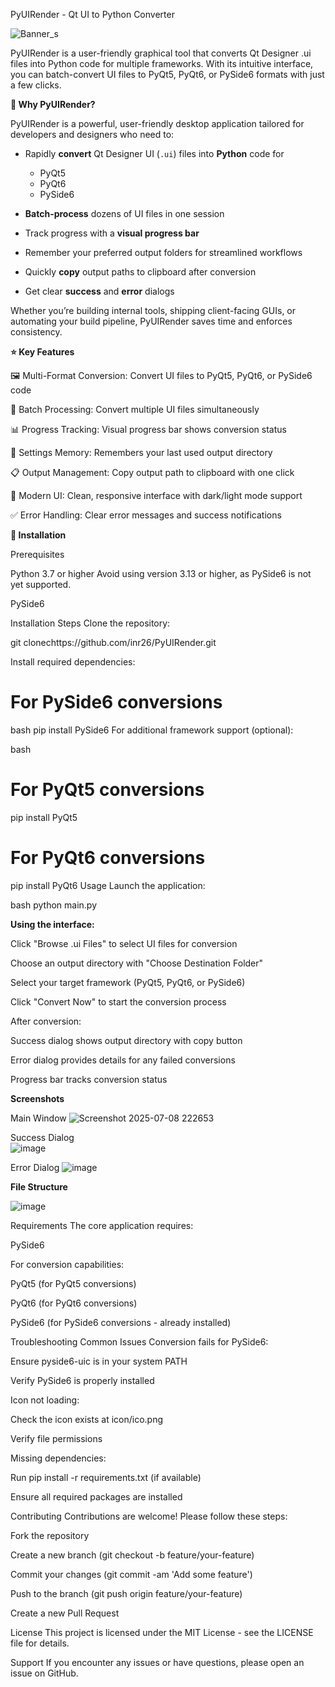 PyUIRender - Qt UI to Python Converter

![Banner_s](https://github.com/user-attachments/assets/99f7d9c6-696d-44ee-8c05-e201b9819de3)




PyUIRender is a user-friendly graphical tool that converts Qt Designer .ui files into Python code for multiple frameworks. With its intuitive interface, you can batch-convert UI files to PyQt5, PyQt6, or PySide6 formats with just a few clicks.



**🚀 Why PyUIRender?**

PyUIRender is a powerful, user-friendly desktop application tailored for developers and designers who need to:

- Rapidly **convert** Qt Designer UI (`.ui`) files into **Python** code for  
  - PyQt5  
  - PyQt6  
  - PySide6  

- **Batch-process** dozens of UI files in one session  
- Track progress with a **visual progress bar**  
- Remember your preferred output folders for streamlined workflows  
- Quickly **copy** output paths to clipboard after conversion  
- Get clear **success** and **error** dialogs  

Whether you’re building internal tools, shipping client-facing GUIs, or automating your build pipeline, PyUIRender saves time and enforces consistency.


**⭐ Key Features**

🖼️ Multi-Format Conversion: Convert UI files to PyQt5, PyQt6, or PySide6 code

📁 Batch Processing: Convert multiple UI files simultaneously

📊 Progress Tracking: Visual progress bar shows conversion status

💾 Settings Memory: Remembers your last used output directory

📋 Output Management: Copy output path to clipboard with one click

🎨 Modern UI: Clean, responsive interface with dark/light mode support

✅ Error Handling: Clear error messages and success notifications


**🎯 Installation**

Prerequisites

Python 3.7 or higher
Avoid using version 3.13 or higher, as PySide6 is not yet supported.

PySide6

Installation Steps
Clone the repository:

git clonechttps://github.com/inr26/PyUIRender.git


Install required dependencies:

# For PySide6 conversions
bash
pip install PySide6
For additional framework support (optional):

bash
# For PyQt5 conversions
pip install PyQt5

# For PyQt6 conversions
pip install PyQt6
Usage
Launch the application:

bash
python main.py


**Using the interface:**

Click "Browse .ui Files" to select UI files for conversion

Choose an output directory with "Choose Destination Folder"

Select your target framework (PyQt5, PyQt6, or PySide6)

Click "Convert Now" to start the conversion process

After conversion:

Success dialog shows output directory with copy button

Error dialog provides details for any failed conversions

Progress bar tracks conversion status


**Screenshots**

Main Window	
![Screenshot 2025-07-08 222653](https://github.com/user-attachments/assets/37a95164-c079-44b9-95c5-276d9a70819d)

Success Dialog	
![image](https://github.com/user-attachments/assets/6faa2689-f15e-44e1-8af6-fae3595a4991)

Error Dialog
![image](https://github.com/user-attachments/assets/38e0ecee-9c96-49ec-81b8-aa080c3983a5)


**File Structure**

![image](https://github.com/user-attachments/assets/65b126a4-2f70-441b-b192-f136a628144f)


Requirements
The core application requires:

PySide6

For conversion capabilities:

PyQt5 (for PyQt5 conversions)

PyQt6 (for PyQt6 conversions)

PySide6 (for PySide6 conversions - already installed)

Troubleshooting
Common Issues
Conversion fails for PySide6:

Ensure pyside6-uic is in your system PATH

Verify PySide6 is properly installed

Icon not loading:

Check the icon exists at icon/ico.png

Verify file permissions

Missing dependencies:

Run pip install -r requirements.txt (if available)

Ensure all required packages are installed

Contributing
Contributions are welcome! Please follow these steps:

Fork the repository

Create a new branch (git checkout -b feature/your-feature)

Commit your changes (git commit -am 'Add some feature')

Push to the branch (git push origin feature/your-feature)

Create a new Pull Request

License
This project is licensed under the MIT License - see the LICENSE file for details.

Support
If you encounter any issues or have questions, please open an issue on GitHub.
